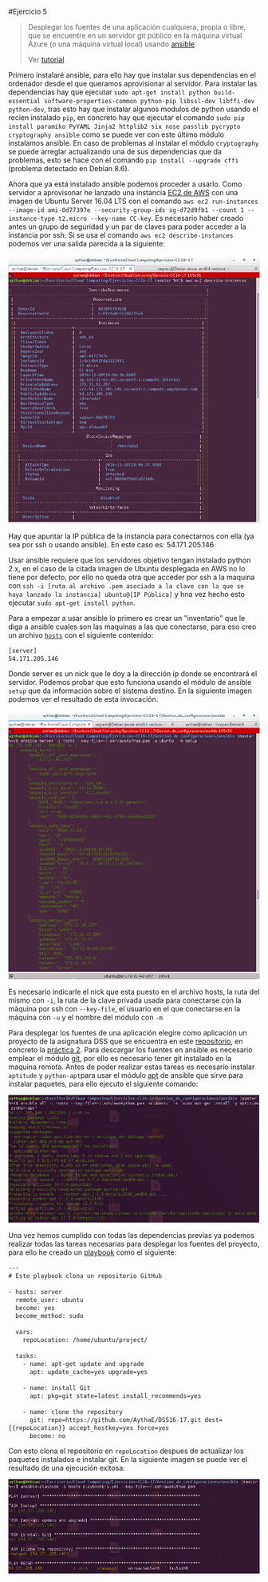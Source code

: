 #Ejercicio 5
>Desplegar los fuentes de una aplicación cualquiera, propia o libre, que se encuentre en un servidor git público en la máquina virtual Azure (o una máquina virtual local) usando [ansible](http://docs.ansible.com/index.html).
>
>Ver [tutorial](http://www.mechanicalfish.net/start-learning-ansible-with-one-line-and-no-files/)

Primero instalaré ansible, para ello hay que instalar sus dependencias en el ordenador desde el que queramos aprovisionar al servidor. Para instalar las dependencias hay que ejecutar `sudo apt-get install python build-essential software-properties-common python-pip libssl-dev libffi-dev python-dev`, tras esto hay que instalar algunos modulos de python usando el recien instalado `pip`, en concreto hay que ejecutar el comando `sudo pip install paramiko PyYAML Jinja2 httplib2 six nose passlib pycrypto cryptography ansible` como se puede ver con este último módulo instalamos ansible. En caso de problemas al instalar el módulo `cryptography` se puede arreglar actualizando una de sus dependencias que da problemas, esto se hace con el comando `pip install --upgrade cffi` (problema detectado en Debian 8.6).

Ahora que ya está instalado ansible podemos proceder a usarlo. Como servidor a aprovisonar he lanzado una instancia [EC2 de AWS](https://aws.amazon.com/es/) con una imagen de Ubuntu Server 16.04 LTS con el comando `aws ec2 run-instances --image-id ami-0d77397e --security-group-ids sg-d72d9fb1 --count 1 --instance-type t2.micro --key-name CC-key`. Es necesario haber creado antes un grupo de seguridad y un par de claves para poder acceder a la instancia por ssh. Si se usa el comando `aws ec2 describe-instances` podemos ver una salida parecida a la siguiente:

![Imagen](https://raw.githubusercontent.com/AythaE/Ejercicios-CC16-17/master/Gestion_de_configuraciones/imagenes/Ejercicio5%20Aws%20instancia.png)

Hay que apuntar la IP pública de la instancia para conectarnos con ella (ya sea por ssh o usando ansible). En este caso es: 54.171.205.146

Usar ansible requiere que los servidores objetivo tengan instalado python 2.x, en el caso de la citada imagen de Ubuntu desplegada en AWS no lo tiene por defecto, por ello no queda otra que acceder por ssh a la maquina con `ssh -i [ruta al archivo .pem asociado a la clave con la que se haya lanzado la instancia] ubuntu@[IP Pública]` y hna vez hecho esto ejecutar `sudo apt-get install python`.

Para a empezar a usar ansible lo primero es crear un "inventario" que le diga a ansible cuales son las maquinas a las que conectarse, para eso creo un archivo [`hosts`](https://github.com/AythaE/Ejercicios-CC16-17/blob/master/Gestion_de_configuraciones/ansible/hosts) con el siguiente contenido:
```
[server]
54.171.205.146

```
Donde server es un nick que le doy a la dirección ip donde se encontrará el servidor. Podemos probar que esto funciona usando el módulo de ansible `setup` que da información sobre el sistema destino. En la siguiente imagen podemos ver el resultado de esta invocación.

![Imagen](https://raw.githubusercontent.com/AythaE/Ejercicios-CC16-17/master/Gestion_de_configuraciones/imagenes/ansible%20modulo%20setup.png)

Es necesario indicarle el nick que esta puesto en el archivo hosts, la ruta del mismo con `-i`, la ruta de la clave privada usada para conectarse con la máquina por ssh con `--key-file`, el usuario en el que conectarse en la máquina con `-u` y el nombre del módulo con `-m`

Para desplegar los fuentes de una aplicación elegire como aplicación un proyecto de la asignatura DSS que se encuentra en este [repositorio](https://github.com/AythaE/DSS16-17.git), en concreto la [práctica 2](https://github.com/AythaE/DSS16-17/tree/master/Practica_2). Para descargar los fuentes en ansible es necesario emplear el módulo [git](http://docs.ansible.com/ansible/git_module.html), por ello es necesario tener git instalado en la maquina remota. Antes de poder realizar estas tareas es necesario instalar `aptitude` y `python-apt`para usar el módulo [apt](http://docs.ansible.com/ansible/apt_module.html) de ansible que sirve para instalar paquetes, para ello ejecuto el siguiente comando:

![Imagen](https://raw.githubusercontent.com/AythaE/Ejercicios-CC16-17/master/Gestion_de_configuraciones/imagenes/ansible%20aptitude.png)

Una vez hemos cumplido con todas las dependencias previas ya podemos realizar todas las tareas necesarias para desplegar los fuentes del proyecto, para ello he creado un [playbook](https://github.com/AythaE/Ejercicios-CC16-17/blob/master/Gestion_de_configuraciones/ansible/playbookEj5.yml) como el siguiente:
```
---
# Este playbook clona un repositorio GitHub

- hosts: server
  remote_user: ubuntu
  become: yes
  become_method: sudo

  vars:
    repoLocation: /home/ubuntu/project/

  tasks:
    - name: apt-get update and upgrade
      apt: update_cache=yes upgrade=yes

    - name: install Git
      apt: pkg=git state=latest install_recommends=yes

    - name: clone the repository
      git: repo=https://github.com/AythaE/DSS16-17.git dest={{repoLocation}} accept_hostkey=yes force=yes
      become: no
```
Con esto clona el repositorio en `repoLocation` despues de actualizar los paquetes instalados e instalar git. En la siguiente imagen se puede ver el resultado de una ejecución exitosa:

![Imagen](https://raw.githubusercontent.com/AythaE/Ejercicios-CC16-17/master/Gestion_de_configuraciones/imagenes/playbookEj5.png)
